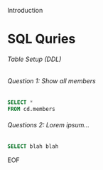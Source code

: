Introduction

# SQL Quries

###### Table Setup (DDL)

###### Question 1: Show all members 

```sql
SELECT *
FROM cd.members
``` 

###### Questions 2: Lorem ipsum...

```sql
SELECT blah blah 
```

EOF




